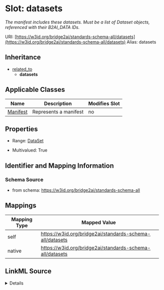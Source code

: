

# Slot: datasets 


_The manifest includes these datasets. Must be a list of Dataset objects, referenced with their B2AI_DATA IDs._





URI: [https://w3id.org/bridge2ai/standards-schema-all/datasets](https://w3id.org/bridge2ai/standards-schema-all/datasets)
Alias: datasets


## Inheritance

* [related_to](related_to.md)
    * **datasets**






## Applicable Classes

| Name | Description | Modifies Slot |
| --- | --- | --- |
| [Manifest](Manifest.md) | Represents a manifest |  no  |






## Properties

* Range: [DataSet](DataSet.md)

* Multivalued: True




## Identifier and Mapping Information






### Schema Source


* from schema: https://w3id.org/bridge2ai/standards-schema-all




## Mappings

| Mapping Type | Mapped Value |
| ---  | ---  |
| self | https://w3id.org/bridge2ai/standards-schema-all/datasets |
| native | https://w3id.org/bridge2ai/standards-schema-all/datasets |




## LinkML Source

<details>
```yaml
name: datasets
description: The manifest includes these datasets. Must be a list of Dataset objects,
  referenced with their B2AI_DATA IDs.
from_schema: https://w3id.org/bridge2ai/standards-schema-all
rank: 1000
is_a: related_to
domain: Manifest
inherited: true
alias: datasets
domain_of:
- Manifest
range: DataSet
multivalued: true

```
</details>